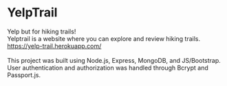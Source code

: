 # YelpTrail 
Yelp but for hiking trails!<br>
Yelptrail is a website where you can explore and review hiking trails.<br>
https://yelp-trail.herokuapp.com/ <br><br>
This project was built using Node.js, Express, MongoDB, and JS/Bootstrap. User authentication and authorization was handled through Bcrypt and Passport.js.  
